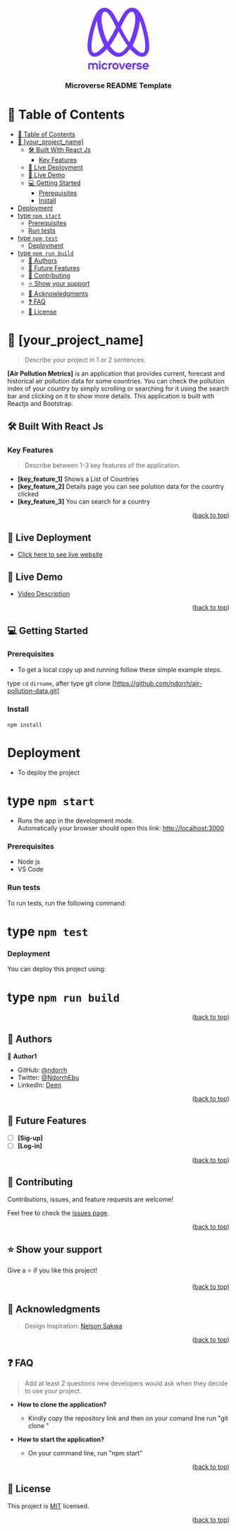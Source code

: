 <a name="readme-top"></a>

<div align="center">

  <img src="murple_logo.png" alt="logo" width="140"  height="auto" />
  <br/>

  <h3><b>Microverse README Template</b></h3>

</div>

# 📗 Table of Contents

- [📗 Table of Contents](#-table-of-contents)
- [📖 \[your\_project\_name\] ](#-your_project_name-)
  - [🛠 Built With React Js](#-built-with-react-js)
    - [Key Features ](#key-features-)
  - [🚀 Live Deployment ](#-live-deployment-)
  - [🚀 Live Demo ](#-live-demo-)
  - [💻 Getting Started ](#-getting-started-)
    - [Prerequisites](#prerequisites)
    - [Install](#install)
- [Deployment](#deployment)
- [type `npm start`](#type-npm-start)
    - [Prerequisites](#prerequisites-1)
    - [Run tests](#run-tests)
- [type `npm test`](#type-npm-test)
    - [Deployment](#deployment-1)
- [type `npm run build`](#type-npm-run-build)
  - [👥 Authors ](#-authors-)
  - [🔭 Future Features ](#-future-features-)
  - [🤝 Contributing ](#-contributing-)
  - [⭐️ Show your support ](#️-show-your-support-)
  - [🙏 Acknowledgments ](#-acknowledgments-)
  - [❓ FAQ ](#-faq-)
  - [📝 License ](#-license-)

# 📖 [your_project_name] <a name="about-project"></a>

> Describe your project in 1 or 2 sentences.

**[Air Pollution Metrics]** is an application that provides current, forecast and historical air pollution data for some countries. You can check the pollution index of your country by simply scrolling or searching for it using the search bar and clicking on it to show more details. This application is built with Reactjs and Bootstrap.

## 🛠 Built With <a name="built-with">React Js</a>

### Key Features <a name="key-features"></a>

> Describe between 1-3 key features of the application.

- **[key_feature_1]** Shows a List of Countries
- **[key_feature_2]** Details page you can see polution data for the country clicked
- **[key_feature_3]** You can search for a country

<p align="right">(<a href="#readme-top">back to top</a>)</p>

## 🚀 Live Deployment <a name="live-demo"></a>

- [Click here to see live website](https://ndorrh.github.io/air-pollution-data/)

## 🚀 Live Demo <a name="live-demo"></a>

- [Video Description](https://www.loom.com/share/701b5f64731643cf97ee5eb134e847b7)

<p align="right">(<a href="#readme-top">back to top</a>)</p>

## 💻 Getting Started <a name="getting-started"></a>

### Prerequisites

- To get a local copy up and running follow these simple example steps.

type `cd` `dirname`, after type git clone [https://github.com/ndorrh/air-pollution-data.git]

### Install

`npm install`

# Deployment

- To deploy the project

# type `npm start`

- Runs the app in the development mode.\
  Automatically your browser should open this link: [http://localhost:3000](http://localhost:3000)

### Prerequisites

- Node js
- VS Code

### Run tests

To run tests, run the following command:

# type `npm test`

### Deployment

You can deploy this project using:

# type `npm run build`

<p align="right">(<a href="#readme-top">back to top</a>)</p>

## 👥 Authors <a name="authors"></a>

👤 **Author1**

- GitHub: [@ndorrh](https://github.com/ndorrh)
- Twitter: [@NdorrhEbu](https://twitter.com/NdorrhEbu)
- LinkedIn: [Deen](https://linkedin.com/in/ndorrhoswaldebu)

<p align="right">(<a href="#readme-top">back to top</a>)</p>

## 🔭 Future Features <a name="future-features"></a>

- [ ] **[Sig-up]**
- [ ] **[Log-in]**

<p align="right">(<a href="#readme-top">back to top</a>)</p>

## 🤝 Contributing <a name="contributing"></a>

Contributions, issues, and feature requests are welcome!

Feel free to check the [issues page](https://github.com/ndorrh/air-pollution-data/issues).

<p align="right">(<a href="#readme-top">back to top</a>)</p>

## ⭐️ Show your support <a name="support"></a>

Give a ⭐️ if you like this project!

<p align="right">(<a href="#readme-top">back to top</a>)</p>

## 🙏 Acknowledgments <a name="acknowledgements"></a>

> Design Inspiration: [Nelson Sakwa](https://www.behance.net/sakwadesignstudio)

<p align="right">(<a href="#readme-top">back to top</a>)</p>

<!-- FAQ (optional) -->

## ❓ FAQ <a name="faq"></a>

> Add at least 2 questions new developers would ask when they decide to use your project.

- **How to clone the application?**

  - Kindly copy the repository link and then on your comand line run "git clone <repository link>"

- **How to start the application?**

  - On your command line, run "npm start"

<p align="right">(<a href="#readme-top">back to top</a>)</p>

<!-- LICENSE -->

## 📝 License <a name="license"></a>

This project is [MIT](./MIT.md) licensed.

<p align="right">(<a href="#readme-top">back to top</a>)</p>
